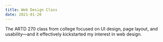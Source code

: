 ```yaml
---
title: Web Design Class
date: 2021-01-20
---
```


The ARTD 270 class from college focused on UI design, page layout, and usability—and it effectively kickstarted my interest in web design.

<content-img-row collapse>
  <content-img src="/images/school/web-design/bagels-banner.jpg"></content-img>
  <content-img src="/images/school/web-design/style-tile.png"></content-img>
  <content-img src="/images/school/web-design/virtual-card-sketches.jpg"></content-img>
</content-img-row>